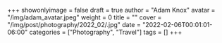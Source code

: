 +++
showonlyimage = false
draft = true
author = "Adam Knox"
avatar = "/img/adam_avatar.jpeg"
weight = 0
title = ""
cover = "/img/post/photography/2022_02/.jpg"
date = "2022-02-06T00:01:01-06:00"
categories = ["Photography", "Travel"]
tags = []
+++
<!--more-->
